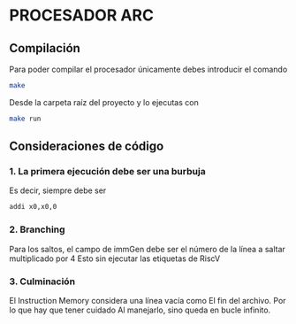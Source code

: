 # PROCESADOR ARC
## Compilación 
Para poder compilar el procesador únicamente debes
introducir el comando 
```bash
make
```
Desde la carpeta raíz del proyecto y lo ejecutas con
```bash
make run
```
## Consideraciones de código 
### 1. La primera ejecución debe ser una burbuja 
Es decir, siempre debe ser 
``` bash
addi x0,x0,0
```
### 2. Branching
Para los saltos, el campo de immGen debe ser el número de la línea a saltar multiplicado por 4
Esto sin ejecutar las etiquetas de RiscV

### 3. Culminación 
El Instruction Memory considera una línea vacía como
El fin del archivo. Por lo que hay que tener cuidado 
Al manejarlo, sino queda en bucle infinito.
